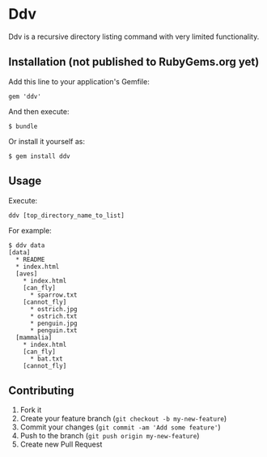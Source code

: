 # Ddv

Ddv is a recursive directory listing command with very limited functionality.

## Installation (not published to RubyGems.org yet)

Add this line to your application's Gemfile:

    gem 'ddv'

And then execute:

    $ bundle

Or install it yourself as:

    $ gem install ddv

## Usage

Execute:

    ddv [top_directory_name_to_list]

For example:

    $ ddv data
    [data]
      * README
      * index.html
      [aves]
        * index.html
        [can_fly]
          * sparrow.txt
        [cannot_fly]
          * ostrich.jpg
          * ostrich.txt
          * penguin.jpg
          * penguin.txt
      [mammalia]
        * index.html
        [can_fly]
          * bat.txt
        [cannot_fly]


## Contributing

1. Fork it
2. Create your feature branch (`git checkout -b my-new-feature`)
3. Commit your changes (`git commit -am 'Add some feature'`)
4. Push to the branch (`git push origin my-new-feature`)
5. Create new Pull Request
